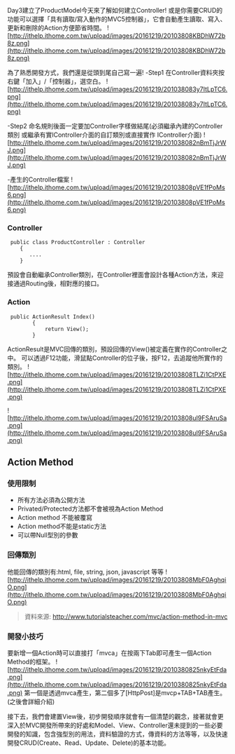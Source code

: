 Day3建立了ProductModel今天來了解如何建立Controller!
或是你需要CRUD的功能可以選擇「具有讀取/寫入動作的MVC5控制器」，它會自動產生讀取、寫入、更新和刪除的Action方便節省時間。
![http://ithelp.ithome.com.tw/upload/images/20161219/20103808KBDhW72b8z.png](http://ithelp.ithome.com.tw/upload/images/20161219/20103808KBDhW72b8z.png)

為了熟悉開發方式，我們還是從頭到尾自己寫一遍!
-Step1 在Controller資料夾按右鍵「加入」/「控制器」，選空白。
![http://ithelp.ithome.com.tw/upload/images/20161219/201038083y7ItLpTC6.png](http://ithelp.ithome.com.tw/upload/images/20161219/201038083y7ItLpTC6.png)

-Step2 命名規則後面一定要加Controller字樣做結尾(必須繼承內建的Controller類別 或繼承有實IController介面的自訂類別或直接實作 IController介面)
![http://ithelp.ithome.com.tw/upload/images/20161219/201038082nBmTjJrWJ.png](http://ithelp.ithome.com.tw/upload/images/20161219/201038082nBmTjJrWJ.png)

-產生的Controller檔案
![http://ithelp.ithome.com.tw/upload/images/20161219/20103808pVE1fPoMs6.png](http://ithelp.ithome.com.tw/upload/images/20161219/20103808pVE1fPoMs6.png)
### Controller
```
 public class ProductController : Controller
    {
       ....
    }
```
預設會自動繼承Controller類別，在Controller裡面會設計各種Action方法，來迎接通過Routing後，相對應的接口。
### Action
```
 public ActionResult Index()
        {
            return View();
        }
```
ActionResult是MVC回傳的類別，預設回傳的View()被定義在實作的Controller之中。
可以透過F12功能，滑鼠點Controller的位子後，按F12，去追蹤他所實作的類別。
![http://ithelp.ithome.com.tw/upload/images/20161219/20103808TLZi1CtPXE.png](http://ithelp.ithome.com.tw/upload/images/20161219/20103808TLZi1CtPXE.png)

![http://ithelp.ithome.com.tw/upload/images/20161219/20103808uI9FSAruSa.png](http://ithelp.ithome.com.tw/upload/images/20161219/20103808uI9FSAruSa.png)

## Action Method
### 使用限制
- 所有方法必須為公開方法
- Privated/Protected方法都不會被視為Action Method
- Action method 不能被覆寫
- Action method不能是static方法
- 可以帶Null型別的參數

### 回傳類別
他能回傳的類別有:html, file, string, json, javascript 等等
![http://ithelp.ithome.com.tw/upload/images/20161219/20103808MbF0AghqiO.png](http://ithelp.ithome.com.tw/upload/images/20161219/20103808MbF0AghqiO.png)
> 資料來源: http://www.tutorialsteacher.com/mvc/action-method-in-mvc

### 開發小技巧
要新增一個Action時可以直接打「mvca」在按兩下Tab即可產生一個Action Method的框架。
![http://ithelp.ithome.com.tw/upload/images/20161219/2010380825nkyEtFda.png](http://ithelp.ithome.com.tw/upload/images/20161219/2010380825nkyEtFda.png)
第一個是透過mvca產生，第二個多了[HttpPost]是mvcp+TAB+TAB產生。(之後會詳細介紹)


接下去，我們會建置View後，初步開發順序就會有一個清楚的觀念，接著就會更深入於MVC開發所帶來的好處和Model、View、Controller還未提到的一些必要開發的知識，包含強型別的用法，資料驗證的方式，傳資料的方法等等，以及快速開發CRUD(Create、Read、Update、Delete)的基本功能。







